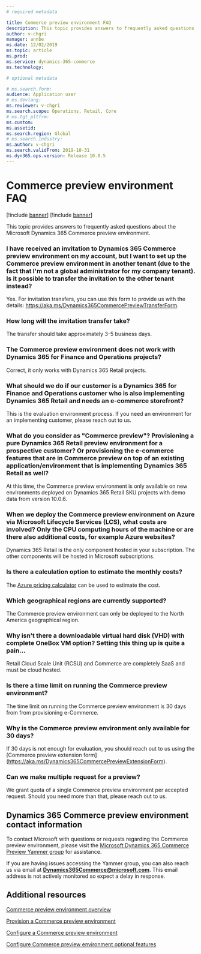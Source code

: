 ```yaml
---
# required metadata

title: Commerce preview environment FAQ
description: This topic provides answers to frequently asked questions about the Microsoft Dynamics 365 Commerce preview environment.
author: v-chgri
manager: annbe
ms.date: 12/02/2019
ms.topic: article
ms.prod: 
ms.service: dynamics-365-commerce
ms.technology: 

# optional metadata

# ms.search.form: 
audience: Application user
# ms.devlang: 
ms.reviewer: v-chgri
ms.search.scope: Operations, Retail, Core
# ms.tgt_pltfrm: 
ms.custom: 
ms.assetid: 
ms.search.region: Global
# ms.search.industry: 
ms.author: v-chgri
ms.search.validFrom: 2019-10-31
ms.dyn365.ops.version: Release 10.0.5
---
```


# Commerce preview environment FAQ

[!include [banner](includes/preview-banner.md)]
[!include [banner](includes/banner.md)]

This topic provides answers to frequently asked questions about the Microsoft Dynamics 365 Commerce preview environment.

### I have received an invitation to Dynamics 365 Commerce preview environment on my account, but I want to set up the Commerce preview environment in another tenant (due to the fact that I'm not a global administrator for my company tenant). Is it possible to transfer the invitation to the other tenant instead?  
Yes. For invitation transfers, you can use this form to provide us with the details: https://aka.ms/Dynamics365CommercePreviewTransferForm.
 
###  How long will the invitation transfer take? 
The transfer should take approximately 3-5 business days.
 
###  The Commerce preview environment does not work with Dynamics 365 for Finance and Operations projects? 
Correct, it only works with Dynamics 365 Retail projects.
 
###  What should we do if our customer is a Dynamics 365 for Finance and Operations customer who is also implementing Dynamics 365 Retail and needs an e-commerce storefront? 
This is the evaluation environment process. If you need an environment for an implementing customer, please reach out to us.
 
###  What do you consider as "Commerce preview"? Provisioning a pure Dynamics 365 Retail preview environment for a prospective customer? Or provisioning the e-commerce features that are in Commerce preview on top of an existing application/environment that is implementing Dynamics 365 Retail as well?
At this time, the Commerce preview environment is only available on new environments deployed on Dynamics 365 Retail SKU projects with demo data from version 10.0.6.
 
###  When we deploy the Commerce preview environment on Azure via Microsoft Lifecycle Services (LCS), what costs are involved? Only the CPU computing hours of the machine or are there also additional costs, for example Azure websites? 
Dynamics 365 Retail is the only component hosted in your subscription. The other components will be hosted in Microsoft subscriptions.
 
###  Is there a calculation option to estimate the monthly costs?
The [Azure pricing calculator](https://azure.microsoft.com/en-us/pricing/calculator/) can be used to estimate the cost. 
 
###  Which geographical regions are currently supported? 
The Commerce preview environment can only be deployed to the North America geographical region.
 
###  Why isn't there a downloadable virtual hard disk (VHD) with complete OneBox VM option? Setting this thing up is quite a pain... 
Retail Cloud Scale Unit (RCSU) and Commerce are completely SaaS and must be cloud hosted.
 
###  Is there a time limit on running the Commerce preview environment?
The time limit on running the Commerce preview environment is 30 days from from provisioning e-Commerce.
 
###  Why is the Commerce preview environment only available for 30 days? 
If 30 days is not enough for evaluation, you should reach out to us using the [Commerce preview extension form] (https://aka.ms/Dynamics365CommercePreviewExtensionForm).

### Can we make multiple request for a preview? 
We grant quota of a single Commerce preview environment per accepted request. Should you need more than that, please reach out to us.

## Dynamics 365 Commerce preview environment contact information

To contact Microsoft with questions or requests regarding the Commerce preview environment, please visit the [Microsoft Dynamics 365 Commerce Preview Yammer group](https://aka.ms/Dynamics365CommercePreviewYammer) for assistance. 

If you are having issues accessing the Yammer group, you can also reach us via email at **Dynamics365Commerce@microsoft.com**. This email address is not actively monitored so expect a delay in response.
 
 ## Additional resources

[Commerce preview environment overview](cpe-overview.md)

[Provision a Commerce preview environment](provisioning-guide.md)

[Configure a Commerce preview environment](cpe-post-provisioning.md)

[Configure Commerce preview environment optional features](cpe-optional-features.md)


